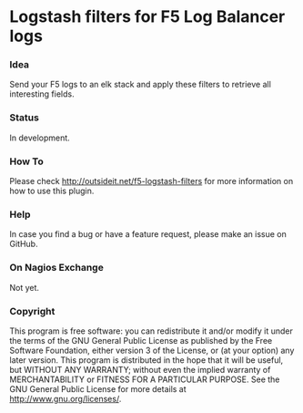 # Logstash filters for F5 Log Balancer logs

### Idea

Send your F5 logs to an elk stack and apply these filters to retrieve all interesting fields.

### Status

In development. 

### How To

Please check http://outsideit.net/f5-logstash-filters for more information on how to use this plugin.

### Help

In case you find a bug or have a feature request, please make an issue on GitHub. 

### On Nagios Exchange

Not yet.

### Copyright

This program is free software: you can redistribute it and/or modify it under the terms of the GNU General Public 
License as published by the Free Software Foundation, either version 3 of the License, or (at your option) any later 
version. This program is distributed in the hope that it will be useful, but WITHOUT ANY WARRANTY; without even the 
implied warranty of MERCHANTABILITY or FITNESS FOR A PARTICULAR PURPOSE. See the GNU General Public License for more 
details at <http://www.gnu.org/licenses/>.
